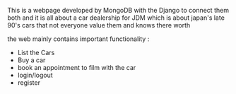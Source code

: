 This is a webpage developed by MongoDB with the Django to connect them both and it is all about a car dealership for JDM which is about japan's late 90's cars that not everyone value them and knows there worth

the web mainly contains important functionality :
  - List the Cars
  - Buy a car
  - book an appointment to film with the car
  - login/logout
  - register
    
